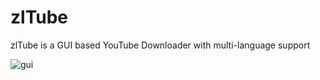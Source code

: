 # zlTube
zlTube is a GUI based YouTube Downloader with multi-language support

![gui]([https://raw.githubusercontent.com/zlElo/zlTube/main/zlTube%20GUI.png])
